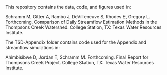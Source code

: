 
This repository contains the data, code, and figures used in:

Schramm M, Gitter A, Rambo J, DeVilleneuve S, Rhodes E, Gregory L.
Forthcoming. Comparison of Daily Streamflow Estimation Methods in the
Thompsons Creek Watershed. College Station, TX: Texas Water Resources
Institute.

The TSD-Appendix folder contains code used for the Appendix and
streamflow simulations in:

Ahimbisibwe D, Jordan T, Schramm M. Forthcoming. Final Report for
Thompsons Creek Project. College Station, TX: Texas Water Resources
Institute.
